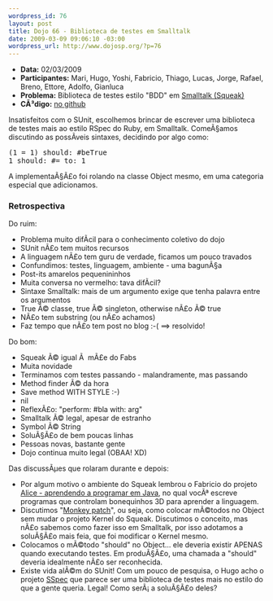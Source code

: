 ```yaml
--- 
wordpress_id: 76
layout: post
title: Dojo 66 - Biblioteca de testes em Smalltalk
date: 2009-03-09 09:06:10 -03:00
wordpress_url: http://www.dojosp.org/?p=76
---
```

<ul>
	<li><strong>Data:</strong> 02/03/2009</li>
	<li><strong>Participantes:</strong> Mari, Hugo, Yoshi, Fabricio, Thiago, Lucas, Jorge, Rafael, Breno, Ettore, Adolfo, Gianluca</li>
	<li><strong>Problema:</strong> Biblioteca de testes estilo "BDD" em <a href="http://www.squeak.org">Smalltalk (Squeak)</a></li>
	<li><strong>CÃ³digo:</strong> <a href="http://github.com/dojosp/participant-s-projects/tree/master/66-SmalltalkBDD">no github</a></li>
</ul>
Insatisfeitos com o SUnit, escolhemos brincar de escrever uma biblioteca de testes mais ao estilo RSpec do Ruby, em Smalltalk. ComeÃ§amos discutindo as possÃ­veis sintaxes, decidindo por algo como:
<pre>(1 = 1) should: #beTrue
1 should: #= to: 1</pre>
A implementaÃ§Ã£o foi rolando na classe Object mesmo, em uma categoria especial que adicionamos.
<h3>Retrospectiva</h3>
Do ruim:
<ul>
	<li>Problema muito difÃ­cil para o conhecimento coletivo do dojo</li>
	<li>SUnit nÃ£o tem muitos recursos</li>
	<li>A linguagem nÃ£o tem guru de verdade, ficamos um pouco travados</li>
	<li>Confundimos: testes, linguagem, ambiente - uma bagunÃ§a</li>
	<li>Post-its amarelos pequenininhos</li>
	<li>Muita conversa no vermelho: tava difÃ­cil?</li>
	<li>Sintaxe Smalltalk: mais de um argumento exige que tenha palavra entre os argumentos</li>
	<li>True Ã© classe, true Ã© singleton, otherwise nÃ£o Ã© true</li>
	<li>NÃ£o tem substring (ou nÃ£o achamos)</li>
	<li>Faz tempo que nÃ£o tem post no blog :-( ==&gt; resolvido!</li>
</ul>
Do bom:
<ul>
	<li>Squeak Ã© igual Ã  mÃ£e do Fabs</li>
	<li>Muita novidade</li>
	<li>Terminamos com testes passando - malandramente, mas passando</li>
	<li>Method finder Ã© da hora</li>
	<li>Save method WITH STYLE :-)</li>
	<li>nil</li>
	<li>ReflexÃ£o: "perform: #bla with: arg"</li>
	<li>Smalltalk Ã© legal, apesar de estranho</li>
	<li>Symbol Ã© String</li>
	<li>SoluÃ§Ã£o de bem poucas linhas</li>
	<li>Pessoas novas, bastante gente</li>
	<li>Dojo continua muito legal (OBAA! XD)</li>
</ul>
Das discussÃµes que rolaram durante e depois:
<ul>
	<li>Por algum motivo o ambiente do Squeak lembrou o Fabricio do projeto <a href="http://www.alice.org/">Alice - aprendendo a programar em Java</a>, no qual vocÃª escreve programas que controlam bonequinhos 3D para aprender a linguagem.</li>
	<li>Discutimos "<a href="http://en.wikipedia.org/wiki/Monkey_patch">Monkey patch</a>", ou seja, como colocar mÃ©todos no Object sem mudar o projeto Kernel do Squeak. Discutimos o conceito, mas nÃ£o sabemos como fazer isso em Smalltalk, por isso adotamos a soluÃ§Ã£o mais feia, que foi modificar o Kernel mesmo.</li>
	<li>Colocamos o mÃ©todo "should" no Object... ele deveria existir APENAS quando executando testes. Em produÃ§Ã£o, uma chamada a "should" deveria idealmente nÃ£o ser reconhecida.</li>
	<li>Existe vida alÃ©m do SUnit! Com um pouco de pesquisa, o Hugo acho o projeto <a href="http://www.squeaksource.com/SSpec.html">SSpec</a> que parece ser uma biblioteca de testes mais no estilo do que a gente queria. Legal! Como serÃ¡ a soluÃ§Ã£o deles?</li>
</ul>
